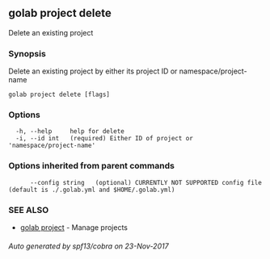 ## golab project delete

Delete an existing project

### Synopsis


Delete an existing project by either its project ID or namespace/project-name

```
golab project delete [flags]
```

### Options

```
  -h, --help     help for delete
  -i, --id int   (required) Either ID of project or 'namespace/project-name'
```

### Options inherited from parent commands

```
      --config string   (optional) CURRENTLY NOT SUPPORTED config file (default is ./.golab.yml and $HOME/.golab.yml)
```

### SEE ALSO
* [golab project](golab_project.md)	 - Manage projects

###### Auto generated by spf13/cobra on 23-Nov-2017
